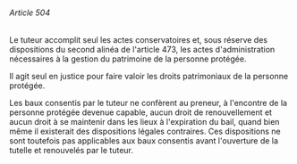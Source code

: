 ###### Article 504

Le tuteur accomplit seul les actes conservatoires et, sous réserve des dispositions du second alinéa de l'article 473, les actes d'administration nécessaires à la gestion du patrimoine de la personne protégée.

Il agit seul en justice pour faire valoir les droits patrimoniaux de la personne protégée.

Les baux consentis par le tuteur ne confèrent au preneur, à l'encontre de la personne protégée devenue capable, aucun droit de renouvellement et aucun droit à se maintenir dans les lieux à l'expiration du bail, quand bien même il existerait des dispositions légales contraires. Ces dispositions ne sont toutefois pas applicables aux baux consentis avant l'ouverture de la tutelle et renouvelés par le tuteur.

